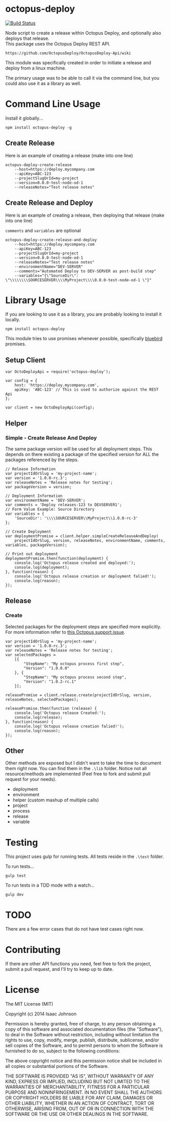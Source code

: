 # octopus-deploy

[![Build Status](https://travis-ci.org/iojohnso/node-octopus-deploy.svg?branch=master)](https://travis-ci.org/iojohnso/node-octopus-deploy)

Node script to create a release within Octopus Deploy, and optionally also deploys that release.  
This package uses the Octopus Deploy REST API.

    https://github.com/OctopusDeploy/OctopusDeploy-Api/wiki

This module was specifically created in order to initiate a release and deploy from a linux machine.

The primary usage was to be able to call it via the command line, but you could also use it as a library as well.

# Command Line Usage

Install it globally...

    npm install octopus-deploy -g
    
## Create Release

Here is an example of creating a release (make into one line)

    octopus-deploy-create-release 
        --host=https://deploy.mycompany.com 
        --apiKey=ABC-123 
        --projectSlugOrId=my-project
        --version=0.0.0-test-node-od-1 
        --releaseNotes="Test release notes"

## Create Release and Deploy

Here is an example of creating a release, then deploying that release (make into one line)

`comments` and `variables` are optional

    octopus-deploy-create-release-and-deploy 
        --host=https://deploy.mycompany.com 
        --apiKey=ABC-123 
        --projectSlugOrId=my-project
        --version=0.0.0-test-node-od-1 
        --releaseNotes="Test release notes"
        --environmentName="DEV-SERVER"
        --comments="Automated Deploy to DEV-SERVER as post-build step"
        --variables="{\"SourceDir\": \"\\\\\\\\SOURCESERVER\\\\MyProject\\\\0.0.0-test-node-od-1 \"}"
    
# Library Usage

If you are looking to use it as a library, you are probably looking to install it locally.

    npm install octopus-deploy

This module tries to use promises whenever possible, specifically [bluebird](https://github.com/petkaantonov/bluebird) promises.

## Setup Client

    var OctoDeployApi = require('octopus-deploy');
    
    var config = {
        host: 'https://deploy.mycompany.com',
        apiKey: 'ABC-123' // This is used to authorize against the REST Api
    };
    
    var client = new OctoDeployApi(config);

## Helper
 
### Simple - Create Release And Deploy

The same package version will be used for all deployment steps. This depends on there existing a package of the specified version for ALL the packages referenced by the steps. 

    // Release Information
    var projectIdOrSlug = 'my-project-name';
    var version = '1.0.0-rc.3';
    var releaseNotes = 'Release notes for testing';
    var packageVersion = version;
    
    // Deployment Information
    var environmentName = 'DEV-SERVER';
    var comments = 'Deploy releases-123 to DEVSERVER1';
    // Form Value Example: Source Directory
    var variables = {
        'SourceDir': '\\\\SOURCESERVER\\MyProject\\1.0.0-rc-3'
    };
    
    // Create Deployment
    var deploymentPromise = client.helper.simpleCreateReleaseAndDeploy(
        projectIdOrSlug, version, releaseNotes, environmentName, comments, variables, packageVersion);
        
    // Print out deployment
    deploymentPromise.then(function(deployment) {
        console.log('Octopus release created and deployed:');
        console.log(deployment);
    }, function(reason) {
        console.log('Octopus release creation or deployment falied!');
        console.log(reason);
    });

## Release

### Create

Selected packages for the deployment steps are specified more explicitly. For more information refer to [this Octopus support issue](http://help.octopusdeploy.com/discussions/problems/35372-create-release-a-version-must-be-specified-for-every-included-nuget-package).

    var projectIdOrSlug = 'my-project-name';
    var version = '1.0.0-rc.3';
    var releaseNotes = 'Release notes for testing';
    var selectedPackages = 
        [{
            "StepName": "My octopus process first step",
            "Version": "1.0.0.0"
        }, {
            "StepName": "My octopus process second step",
            "Version": "1.0.2-rc.1"
        }];

    releasePromise = client.release.create(projectIdOrSlug, version, releaseNotes, selectedPackages);
    
    releasePromise.then(function (release) {
        console.log('Octopus release Created:');
        console.log(release);
    }, function(reason) {
        console.log('Octopus release creation falied!');
        console.log(reason);
    });

## Other

Other methods are exposed but I didn't want to take the time to document them right now.
You can find them in the `.\lib` folder. 
Notice not all resource/methods are implemented 
(Feel free to fork and submit pull request for your needs).

- deployment
- environment
- helper (custom mashup of multiple calls)
- project
- process
- release
- variable

# Testing

This project uses gulp for running tests.  All tests reside in the `.\test` folder.

To run tests...

    gulp test
    
To run tests in a TDD mode with a watch...

    gulp dev
    
# TODO

There are a few error cases that do not have test cases right now.

# Contributing

If there are other API functions you need, feel free to fork the project,
submit a pull request, and I'll try to keep up to date.

# License

The MIT License (MIT)

Copyright (c) 2014 Isaac Johnson

Permission is hereby granted, free of charge, to any person obtaining a copy
of this software and associated documentation files (the "Software"), to deal
in the Software without restriction, including without limitation the rights
to use, copy, modify, merge, publish, distribute, sublicense, and/or sell
copies of the Software, and to permit persons to whom the Software is
furnished to do so, subject to the following conditions:

The above copyright notice and this permission notice shall be included in
all copies or substantial portions of the Software.

THE SOFTWARE IS PROVIDED "AS IS", WITHOUT WARRANTY OF ANY KIND, EXPRESS OR
IMPLIED, INCLUDING BUT NOT LIMITED TO THE WARRANTIES OF MERCHANTABILITY,
FITNESS FOR A PARTICULAR PURPOSE AND NONINFRINGEMENT.  IN NO EVENT SHALL THE
AUTHORS OR COPYRIGHT HOLDERS BE LIABLE FOR ANY CLAIM, DAMAGES OR OTHER
LIABILITY, WHETHER IN AN ACTION OF CONTRACT, TORT OR OTHERWISE, ARISING FROM,
OUT OF OR IN CONNECTION WITH THE SOFTWARE OR THE USE OR OTHER DEALINGS IN
THE SOFTWARE.
